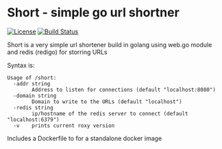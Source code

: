 Short - simple go url shortner
==============================

[![License](https://img.shields.io/badge/license-MIT-green.svg)](https://git.thebarrens.nu/wolvie/short/blob/master/LICENSE)
[![Build Status](https://git.thebarrens.nu/wolvie/short/badges/master/build.svg)](https://git.thebarrens.nu/wolvie/short/)

Short is a very simple url shortener build in golang using web.go module and redis (redigo) for storring URLs

Syntax is:

```shell
Usage of /short:
  -addr string
        Address to listen for connections (default "localhost:8080")
  -domain string
        Domain to write to the URLs (default "localhost")
  -redis string
        ip/hostname of the redis server to connect (default "localhost:6379")
  -v    prints current roxy version
```

Includes a Dockerfile to for a standalone docker image